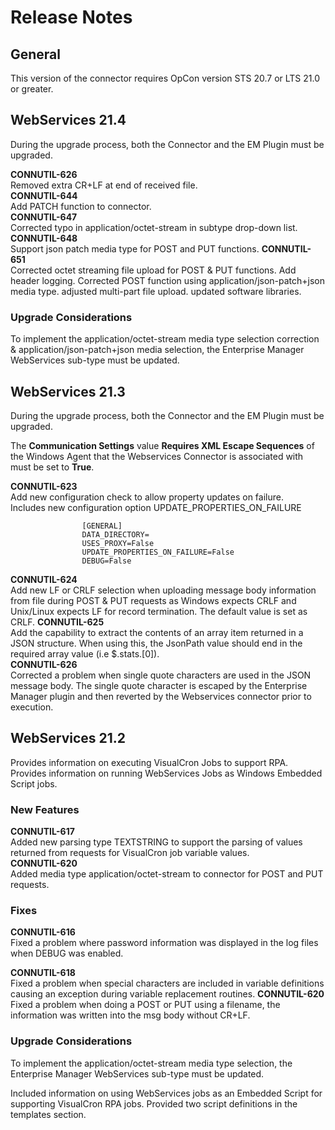 # Release Notes 

## General

This version of the connector requires OpCon version STS 20.7 or LTS 21.0 or greater.

## WebServices 21.4

During the upgrade process, both the Connector and the EM Plugin must be upgraded.

**CONNUTIL-626**    
					Removed extra CR+LF at end of received file.   
**CONNUTIL-644**    
					Add PATCH function to connector.   
**CONNUTIL-647**    
					Corrected typo in application/octet-stream in subtype drop-down list.
**CONNUTIL-648**    
					Support json patch media type for POST and PUT functions.
**CONNUTIL-651**    
					Corrected octet streaming file upload for POST & PUT functions.
					Add header logging.
					Corrected POST function using application/json-patch+json media type.
					adjusted multi-part file upload.
					updated software libraries. 

### Upgrade Considerations

To implement the application/octet-stream media type selection correction & application/json-patch+json media selection, the Enterprise Manager WebServices sub-type must be updated.

## WebServices 21.3

During the upgrade process, both the Connector and the EM Plugin must be upgraded.

The **Communication Settings** value **Requires XML Escape Sequences** of the Windows Agent that the Webservices Connector is associated with
must be set to **True**.

**CONNUTIL-623**    
					Add new configuration check to allow property updates on failure.   
					Includes new configuration option UPDATE_PROPERTIES_ON_FAILURE

					[GENERAL]
					DATA_DIRECTORY=
					USES_PROXY=False
					UPDATE_PROPERTIES_ON_FAILURE=False
					DEBUG=False

**CONNUTIL-624**    
					Add new LF or CRLF selection when uploading message body information from file during POST & PUT requests as Windows expects CRLF and
					Unix/Linux expects LF for record termination.
					The default value is set as CRLF.
**CONNUTIL-625**    
					Add the capability to extract the contents of an array item returned in a JSON structure. When using this, the JsonPath value should
					end in the required array value (i.e $.stats.[0]).					
**CONNUTIL-626**    
					Corrected a problem when single quote characters are used in the JSON message body. The single quote character is escaped by the 
					Enterprise Manager plugin and then reverted by the Webservices connector prior to execution. 

## WebServices 21.2

Provides information on executing VisualCron Jobs to support RPA.
Provides information on running WebServices Jobs as Windows Embedded Script jobs.

### New Features

**CONNUTIL-617**    
					Added new parsing type TEXTSTRING to support the parsing of values returned from requests for VisualCron job variable values.   
**CONNUTIL-620**    
					Added media type application/octet-stream to connector for POST and PUT requests.   

### Fixes

**CONNUTIL-616**    
					Fixed a problem where password information was displayed in the log files when DEBUG was enabled.   
				
**CONNUTIL-618**    
					Fixed a problem when special characters are included in variable definitions causing an exception during variable replacement routines.
**CONNUTIL-620**    
					Fixed a problem when doing a POST or PUT using a filename, the information was written into the msg body without CR+LF.

### Upgrade Considerations

To implement the application/octet-stream media type selection, the Enterprise Manager WebServices sub-type must be updated.

Included information on using WebServices jobs as an Embedded Script for supporting VisualCron RPA jobs. Provided two script definitions in the templates section.

